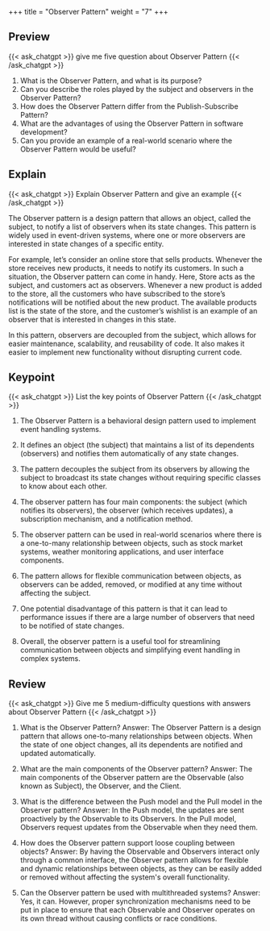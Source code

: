 +++
title = "Observer Pattern"
weight = "7"
+++
## Preview
{{< ask_chatgpt >}}
give me five question about Observer Pattern
{{< /ask_chatgpt >}}



1. What is the Observer Pattern, and what is its purpose?
2. Can you describe the roles played by the subject and observers in the Observer Pattern?
3. How does the Observer Pattern differ from the Publish-Subscribe Pattern?
4. What are the advantages of using the Observer Pattern in software development?
5. Can you provide an example of a real-world scenario where the Observer Pattern would be useful?   

## Explain
{{< ask_chatgpt >}}
Explain Observer Pattern and give an example
{{< /ask_chatgpt >}}



The Observer pattern is a design pattern that allows an object, called the subject, to notify a list of observers when its state changes. This pattern is widely used in event-driven systems, where one or more observers are interested in state changes of a specific entity.

For example, let’s consider an online store that sells products. Whenever the store receives new products, it needs to notify its customers. In such a situation, the Observer pattern can come in handy. Here, Store acts as the subject, and customers act as observers. Whenever a new product is added to the store, all the customers who have subscribed to the store’s notifications will be notified about the new product. The available products list is the state of the store, and the customer’s wishlist is an example of an observer that is interested in changes in this state. 

In this pattern, observers are decoupled from the subject, which allows for easier maintenance, scalability, and reusability of code. It also makes it easier to implement new functionality without disrupting current code.   

## Keypoint
{{< ask_chatgpt >}}
List the key points of Observer Pattern
{{< /ask_chatgpt >}}



1. The Observer Pattern is a behavioral design pattern used to implement event handling systems.

2. It defines an object (the subject) that maintains a list of its dependents (observers) and notifies them automatically of any state changes.

3. The pattern decouples the subject from its observers by allowing the subject to broadcast its state changes without requiring specific classes to know about each other.

4. The observer pattern has four main components: the subject (which notifies its observers), the observer (which receives updates), a subscription mechanism, and a notification method.

5. The observer pattern can be used in real-world scenarios where there is a one-to-many relationship between objects, such as stock market systems, weather monitoring applications, and user interface components.

6. The pattern allows for flexible communication between objects, as observers can be added, removed, or modified at any time without affecting the subject.

7. One potential disadvantage of this pattern is that it can lead to performance issues if there are a large number of observers that need to be notified of state changes.

8. Overall, the observer pattern is a useful tool for streamlining communication between objects and simplifying event handling in complex systems.   

## Review
{{< ask_chatgpt >}}
Give me 5 medium-difficulty questions with answers about Observer Pattern
{{< /ask_chatgpt >}}



1. What is the Observer Pattern?
Answer: The Observer Pattern is a design pattern that allows one-to-many relationships between objects. When the state of one object changes, all its dependents are notified and updated automatically.

2. What are the main components of the Observer pattern?
Answer: The main components of the Observer pattern are the Observable (also known as Subject), the Observer, and the Client.

3. What is the difference between the Push model and the Pull model in the Observer pattern?
Answer: In the Push model, the updates are sent proactively by the Observable to its Observers. In the Pull model, Observers request updates from the Observable when they need them.

4. How does the Observer pattern support loose coupling between objects?
Answer: By having the Observable and Observers interact only through a common interface, the Observer pattern allows for flexible and dynamic relationships between objects, as they can be easily added or removed without affecting the system's overall functionality.

5. Can the Observer pattern be used with multithreaded systems?
Answer: Yes, it can. However, proper synchronization mechanisms need to be put in place to ensure that each Observable and Observer operates on its own thread without causing conflicts or race conditions.   

